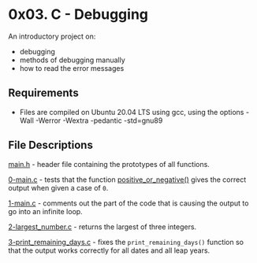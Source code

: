 # 0x03. C - Debugging
An introductory project on:

- debugging
- methods of debugging manually
- how to read the error messages
## Requirements
- Files are compiled on Ubuntu 20.04 LTS using gcc, using the options -Wall -Werror -Wextra -pedantic -std=gnu89
## File Descriptions
[main.h](https://github.com/Gbeminiyi2022/alx-low_level_programming/blob/main/0x03-debugging/main.h) - header file containing the prototypes of all functions.

[0-main.c](https://github.com/Gbeminiyi2022/alx-low_level_programming/blob/main/0x03-debugging/0-main.c) - tests that the function [positive_or_negative()](https://github.com/Gbeminiyi2022/alx-low_level_programming/blob/main/0x01-variables_if_else_while/0-positive_or_negative.c) gives the correct output when given a case of `0`.

[1-main.c](https://github.com/Gbeminiyi2022/alx-low_level_programming/blob/main/0x03-debugging/1-main.c) - comments out the part of the code that is causing the output to go into an infinite loop.

[2-largest_number.c](https://github.com/Gbeminiyi2022/alx-low_level_programming/blob/main/0x03-debugging/2-largest_number.c) - returns the largest of three integers.

[3-print_remaining_days.c](https://github.com/Gbeminiyi2022/alx-low_level_programming/blob/main/0x03-debugging/3-print_remaining_days.c) - fixes the `print_remaining_days()` function so that the output works correctly for all dates and all leap years.
